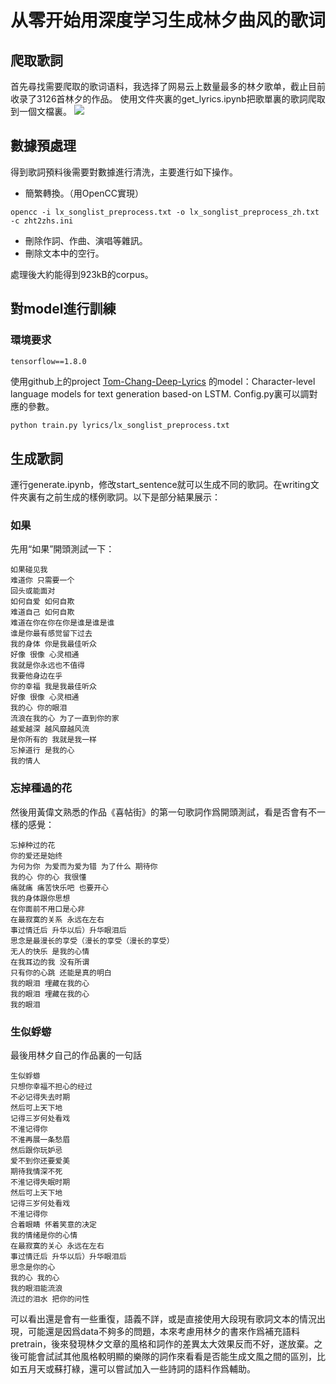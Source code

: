# 从零开始用深度学习生成林夕曲风的歌词


## 爬取歌詞
首先尋找需要爬取的歌词语料，我选择了网易云上数量最多的林夕歌单，截止目前收录了3126首林夕的作品。
使用文件夾裏的get_lyrics.ipynb把歌單裏的歌詞爬取到一個文檔裏。
![](https://i.imgur.com/lEV3GIJ.png)


## 數據預處理
得到歌詞預料後需要對數據進行清洗，主要進行如下操作。
* 簡繁轉換。（用OpenCC實現）
```
opencc -i lx_songlist_preprocess.txt -o lx_songlist_preprocess_zh.txt -c zht2zhs.ini
```
* 刪除作詞、作曲、演唱等雜訊。
* 刪除文本中的空行。


處理後大約能得到923kB的corpus。

## 對model進行訓練
### 環境要求
```
tensorflow==1.8.0
```
使用github上的project [Tom-Chang-Deep-Lyrics](https://github.com/fukuball/Tom-Chang-Deep-Lyrics) 的model：Character-level language models for text generation based-on LSTM.
Config.py裏可以調對應的參數。


```bash
python train.py lyrics/lx_songlist_preprocess.txt
```

## 生成歌詞

運行generate.ipynb，修改start_sentence就可以生成不同的歌詞。在writing文件夾裏有之前生成的樣例歌詞。以下是部分結果展示：

### 如果
先用“如果”開頭測試一下：
```
如果碰见我
难道你 只需要一个
回头或能面对
如何自爱 如何自欺
难道自己 如何自欺
难道在你在你在你是谁是谁是谁
谁是你最有感觉留下过去
我的身体 你是我最佳听众
好像 很像 心灵相通
我就是你永远也不值得
我要他身边在乎
你的幸福 我是我最佳听众
好像 很像 心灵相通
我的心 你的眼泪
流浪在我的心 为了一直到你的家
越爱越深 越风靡越风流
是你所有的 我就是我一样
忘掉道行 是我的心
我的情人 
```

### 忘掉種過的花
然後用黃偉文熟悉的作品《喜帖街》的第一句歌詞作爲開頭測試，看是否會有不一樣的感覺：
```
忘掉种过的花
你的爱还是始终
为何为你 为爱而为爱为错 为了什么 期待你
我的心 你的心 我很懂
痛就痛 痛苦快乐吧 也要开心
我的身体跟你思想
在你面前不用口是心非
在最寂寞的关系 永远在左右
事过情迁后 升华以后）升华眼泪后
思念是最漫长的享受（漫长的享受（漫长的享受）
无人的快乐 是我的心情
在我耳边的我 没有所谓
只有你的心跳 还能是真的明白
我的眼泪 埋藏在我的心
我的眼泪 埋藏在我的心
我的眼泪 
```

### 生似蜉蝣
最後用林夕自己的作品裏的一句話
```
生似蜉蝣
只想你幸福不担心的经过
不必记得失去时期
然后可上天下地
记得三岁何处看戏
不淮记得你
不淮再展一条愁眉
然后跟你玩妒忌
爱不到你还要爱美
期待我情深不死
不淮记得失眠时期
然后可上天下地
记得三岁何处看戏
不淮记得你
合着眼睛 怀着笑意的决定
我的情绪是你的心情
在最寂寞的关心 永远在左右
事过情迁后 升华以后）升华眼泪后
思念是你的心
我的心 我的心
我的眼泪能流浪
流过的泪水 把你的问性
```

可以看出還是會有一些重復，語義不詳，或是直接使用大段現有歌詞文本的情況出現，可能還是因爲data不夠多的問題，本來考慮用林夕的書來作爲補充語料pretrain，後來發現林夕文章的風格和詞作的差異太大效果反而不好，遂放棄。之後可能會試試其他風格較明顯的樂隊的詞作來看看是否能生成文風之間的區別，比如五月天或蘇打綠，還可以嘗試加入一些詩詞的語料作爲輔助。
